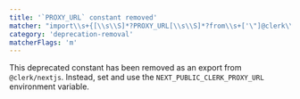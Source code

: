 ```yaml
---
title: '`PROXY_URL` constant removed'
matcher: "import\\s+{[\\s\\S]*?PROXY_URL[\\s\\S]*?from\\s+['\"]@clerk\\/nextjs[\\s\\S]*?['\"]"
category: 'deprecation-removal'
matcherFlags: 'm'
---
```


This deprecated constant has been removed as an export from `@clerk/nextjs`. Instead, set and use the `NEXT_PUBLIC_CLERK_PROXY_URL` environment variable.
